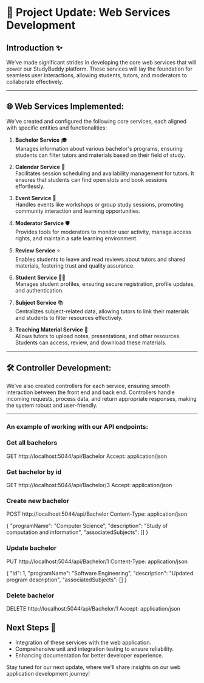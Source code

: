 # 🚀 Project Update: Web Services Development

## Introduction ✨
We've made significant strides in developing the core web services that will power our StudyBuddy platform. These services will lay the foundation for seamless user interactions, allowing students, tutors, and moderators to collaborate effectively.

---

## 🌐 Web Services Implemented:
We've created and configured the following core services, each aligned with specific entities and functionalities:

1. **Bachelor Service** 🎓  
   Manages information about various bachelor's programs, ensuring students can filter tutors and materials based on their field of study.

2. **Calendar Service** 📅  
   Facilitates session scheduling and availability management for tutors. It ensures that students can find open slots and book sessions effortlessly.

3. **Event Service** 📆  
   Handles events like workshops or group study sessions, promoting community interaction and learning opportunities.

4. **Moderator Service** 🛡️  
   Provides tools for moderators to monitor user activity, manage access rights, and maintain a safe learning environment.

5. **Review Service** ⭐  
   Enables students to leave and read reviews about tutors and shared materials, fostering trust and quality assurance.

6. **Student Service** 👩‍🎓  
   Manages student profiles, ensuring secure registration, profile updates, and authentication.

7. **Subject Service** 📚  
   Centralizes subject-related data, allowing tutors to link their materials and students to filter resources effectively.

8. **Teaching Material Service** 📝  
   Allows tutors to upload notes, presentations, and other resources. Students can access, review, and download these materials.

---

## 🛠️ Controller Development:
We've also created controllers for each service, ensuring smooth interaction between the front end and back end. Controllers handle incoming requests, process data, and return appropriate responses, making the system robust and user-friendly.

---

### An example of working with our API endpoints:

### Get all bachelors
GET http://localhost:5044/api/Bachelor
Accept: application/json

### Get bachelor by id
GET http://localhost:5044/api/Bachelor/3
Accept: application/json

### Create new bachelor
POST http://localhost:5044/api/Bachelor
Content-Type: application/json

{
    "programName": "Computer Science",
    "description": "Study of computation and information",
    "associatedSubjects": []
}

### Update bachelor
PUT http://localhost:5044/api/Bachelor/1
Content-Type: application/json

{
    "id": 1,
    "programName": "Software Engineering",
    "description": "Updated program description",
    "associatedSubjects": []
}

### Delete bachelor
DELETE http://localhost:5044/api/Bachelor/1
Accept: application/json

## Next Steps 🚀
- Integration of these services with the web application.  
- Comprehensive unit and integration testing to ensure reliability.  
- Enhancing documentation for better developer experience.

Stay tuned for our next update, where we'll share insights on our web application development journey!  
